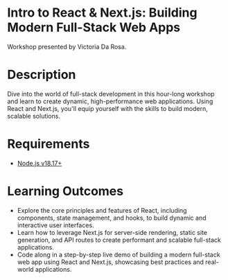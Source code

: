 # Intro to React &amp; Next.js: Building Modern Full-Stack Web Apps

Workshop presented by Victoria Da Rosa.

# Description

Dive into the world of full-stack development in this hour-long workshop and learn to create dynamic, high-performance web applications. Using React and Next.js, you'll equip yourself with the skills to build modern, scalable solutions.

# Requirements

* [Node.js v18.17+](https://nodejs.org/en)

# Learning Outcomes

* Explore the core principles and features of React, including components, state management, and hooks, to build dynamic and interactive user interfaces.
* Learn how to leverage Next.js for server-side rendering, static site generation, and API routes to create performant and scalable full-stack applications.
* Code along in a step-by-step live demo of building a modern full-stack web app using React and Next.js, showcasing best practices and real-world applications.
